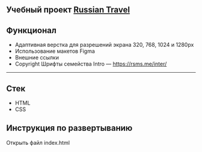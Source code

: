 ## Учебный проект [Russian Travel](https://maxi-mini.github.io/russian-travel/) 
## Функционал
- Адаптивная верстка для разрешений экрана 320, 768, 1024 и 1280px
- Использование макетов Figma
- Внешние ссылки
- Copyright Шрифты семейства Intro — https://rsms.me/inter/
____
## Стек
- HTML
- CSS
## Инструкция по развертыванию
Открыть файл index.html
